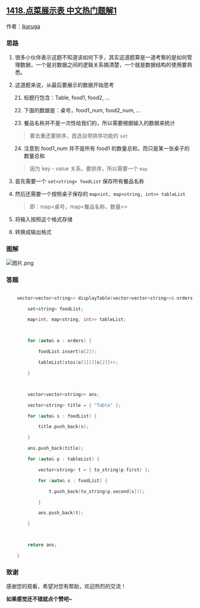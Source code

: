 ## [1418.点菜展示表 中文热门题解1](https://leetcode.cn/problems/display-table-of-food-orders-in-a-restaurant/solutions/100000/display-table-of-food-orders-in-a-restaurant-by-ik)

作者：[ikaruga](https://leetcode.cn/u/ikaruga)

### 思路
1. 很多小伙伴表示这题不知道该如何下手，其实这道题算是一道考察的是如何管理数据，一个是对数据之间的逻辑关系搞清楚，一个就是数据结构的使用要熟悉。

2. 这道题来说，从最后要展示的数据开始思考
    21. 标题行包含：Table, food1, food2, ...
    22. 下面的数据是：桌号，food1_num, food2_num, ...
    23. 餐品名称并不是一次性给我们的，所以需要根据输入的数据来统计
    > 要去重还要排序，首选自带排序功能的 `set`
    24. 注意到 food1_num 并不是所有 food1 的数量总和，而只是某一张桌子的数量总和
    > 因为 key - value 关系，要排序，所以需要一个 `map` 

3. 首先需要一个 `set<string> foodList` 保存所有餐品名称

4. 然后还需要一个按照桌子保存的 `map<int, map<string, int>> tableList` 
    > 即：map<桌号，map<餐品名称，数量>>

5. 将输入按照这个格式存储

6. 转换成输出格式

### 图解
![图片.png](https://pic.leetcode-cn.com/491b56d5506191002d35eaed9d4d99ea411d6cb8dae9f9397fd9a0425e2fa65e-%E5%9B%BE%E7%89%87.png)

### 答题
```C++ []
    vector<vector<string>> displayTable(vector<vector<string>>& orders) {
        set<string> foodList;
        map<int, map<string, int>> tableList;

        for (auto& o : orders) {
            foodList.insert(o[2]);
            tableList[stoi(o[1])][o[2]]++;
        }

        vector<vector<string>> ans;
        vector<string> title = { "Table" };
        for (auto& s : foodList) {
            title.push_back(s);
        }
        ans.push_back(title);
        for (auto& p : tableList) {
            vector<string> t = { to_string(p.first) };
            for (auto& s : foodList) {
                t.push_back(to_string(p.second[s]));
            }
            ans.push_back(t);
        }

        return ans;
    }
```


### 致谢

感谢您的观看，希望对您有帮助，欢迎热烈的交流！  

**如果感觉还不错就点个赞吧~**
